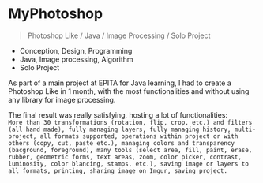 # MyPhotoshop
> Photoshop Like / Java / Image Processing / Solo Project

* Conception, Design, Programming
* Java, Image processing, Algorithm
* Solo Project

As part of a main project at EPITA for Java learning, I had to create a Photoshop Like in 1 month, with the most functionalities and without using any library for image processing.

The final result was really satisfying, hosting a lot of functionalities:  
`More than 30 transformations (rotation, flip, crop, etc.) and filters (all hand made), fully managing layers, fully managing history, multi-project, all formats supported, operations within project or with others (copy, cut, paste etc.), managing colors and transparency (bacground, foreground), many tools (select area, fill, paint, erase, rubber, geometric forms, text areas, zoom, color picker, contrast, luminosity, color blancing, stamps, etc.), saving image or layers to all formats, printing, sharing image on Imgur, saving project.`
